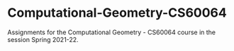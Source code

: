 # Computational-Geometry-CS60064

Assignments for the Computational Geometry - CS60064 course in the session Spring 2021-22.